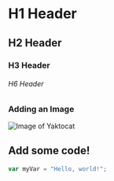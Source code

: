 # H1 Header

## H2 Header

### H3 Header

###### H6 Header

### Adding an Image
![Image of Yaktocat](https://octodex.github.com/images/yaktocat.png)

## Add some code!
``` javascript
var myVar = "Hello, world!";
```
